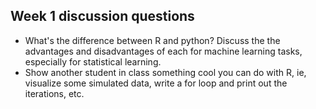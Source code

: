 ## Week 1 discussion questions

- What's the difference between R and python?  Discuss the the advantages and disadvantages of each for machine learning tasks, especially for statistical learning.
- Show another student in class something cool you can do with R, ie, visualize some simulated data, write a for loop and print out the iterations, etc.